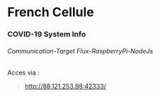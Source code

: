 # French Cellule
### COVID-19 System Info
###### Communication-Target Flux-RaspberryPi-NodeJs

Acces via : 
>  http://88.121.253.98:42333/
